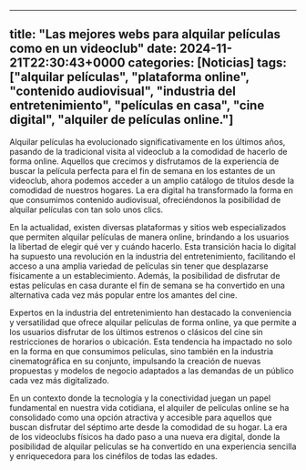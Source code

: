 
---
title: "Las mejores webs para alquilar películas como en un videoclub"
date: 2024-11-21T22:30:43+0000
categories: [Noticias]
tags: ["alquilar películas", "plataforma online", "contenido audiovisual", "industria del entretenimiento", "películas en casa", "cine digital", "alquiler de películas online."]
---

Alquilar películas ha evolucionado significativamente en los últimos años, pasando de la tradicional visita al videoclub a la comodidad de hacerlo de forma online. Aquellos que crecimos y disfrutamos de la experiencia de buscar la película perfecta para el fin de semana en los estantes de un videoclub, ahora podemos acceder a un amplio catálogo de títulos desde la comodidad de nuestros hogares. La era digital ha transformado la forma en que consumimos contenido audiovisual, ofreciéndonos la posibilidad de alquilar películas con tan solo unos clics.

En la actualidad, existen diversas plataformas y sitios web especializados que permiten alquilar películas de manera online, brindando a los usuarios la libertad de elegir qué ver y cuándo hacerlo. Esta transición hacia lo digital ha supuesto una revolución en la industria del entretenimiento, facilitando el acceso a una amplia variedad de películas sin tener que desplazarse físicamente a un establecimiento. Además, la posibilidad de disfrutar de estas películas en casa durante el fin de semana se ha convertido en una alternativa cada vez más popular entre los amantes del cine.

Expertos en la industria del entretenimiento han destacado la conveniencia y versatilidad que ofrece alquilar películas de forma online, ya que permite a los usuarios disfrutar de los últimos estrenos o clásicos del cine sin restricciones de horarios o ubicación. Esta tendencia ha impactado no solo en la forma en que consumimos películas, sino también en la industria cinematográfica en su conjunto, impulsando la creación de nuevas propuestas y modelos de negocio adaptados a las demandas de un público cada vez más digitalizado.

En un contexto donde la tecnología y la conectividad juegan un papel fundamental en nuestra vida cotidiana, el alquiler de películas online se ha consolidado como una opción atractiva y accesible para aquellos que buscan disfrutar del séptimo arte desde la comodidad de su hogar. La era de los videoclubs físicos ha dado paso a una nueva era digital, donde la posibilidad de alquilar películas se ha convertido en una experiencia sencilla y enriquecedora para los cinéfilos de todas las edades.
    